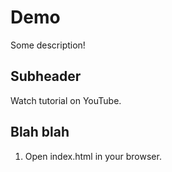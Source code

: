 # Demo

Some description!

## Subheader

Watch tutorial on YouTube.

## Blah blah

1. Open index.html in your browser.

